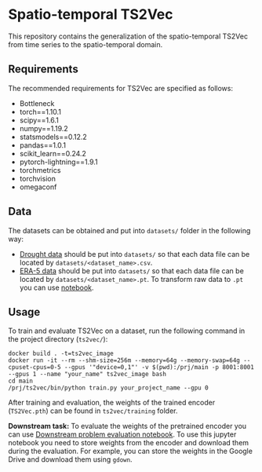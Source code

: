 # Spatio-temporal TS2Vec

This repository contains the generalization of the spatio-temporal TS2Vec from time series to the spatio-temporal domain.

## Requirements

The recommended requirements for TS2Vec are specified as follows:
* Bottleneck
* torch==1.10.1
* scipy==1.6.1
* numpy==1.19.2
* statsmodels==0.12.2
* pandas==1.0.1
* scikit_learn==0.24.2
* pytorch-lightning==1.9.1
* torchmetrics
* torchvision
* omegaconf

## Data

The datasets can be obtained and put into `datasets/` folder in the following way:

* [Drought data](https://github.com/Astralex98/long-term-drought-prediction) should be put into `datasets/` so that each data file can be located by `datasets/<dataset_name>.csv`.
* [ERA-5 data](https://mediatum.ub.tum.de/1524895) should be put into `datasets/` so that each data file can be located by `datasets/<dataset_name>.pt`. To transform raw data to `.pt` you can use [notebook](https://colab.research.google.com/drive/1tV7iFRAP3zIzCfX6uGjwrG7BjWvd4jHe?usp=sharing).


## Usage

To train and evaluate TS2Vec on a dataset, run the following command in the project directory (`ts2vec/`):

```train & evaluate
docker build . -t=ts2vec_image
docker run -it --rm --shm-size=256m --memory=64g --memory-swap=64g --cpuset-cpus=0-5 --gpus '"device=0,1"' -v $(pwd):/prj/main -p 8001:8001 --gpus 1 --name "your_name" ts2vec_image bash
cd main
/prj/ts2vec/bin/python train.py your_project_name --gpu 0
```

After training and evaluation, the weights of the trained encoder (`TS2Vec.pth`) can be found in `ts2vec/training` folder. 

**Downstream task:** To evaluate the weights of the pretrained encoder you can use [Downstream problem evaluation notebook](https://colab.research.google.com/drive/14XChfYfhBx9xq_f9UdVQEtVIq0Y4rdsS?usp=sharing). To use this jupyter notebook you need to store weights from the encoder and download them during the evaluation. For example, you can store the weights in the Google Drive and download them using `gdown`.

